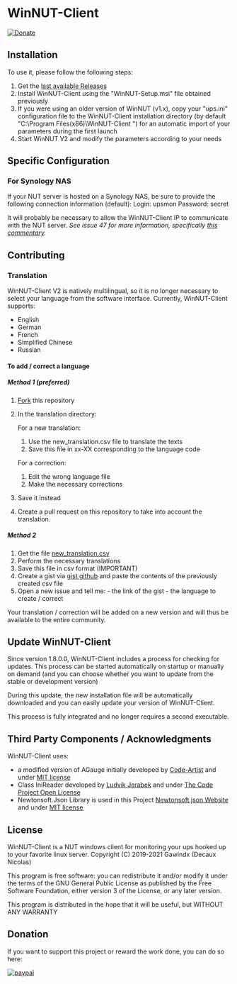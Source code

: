 # WinNUT-Client

[![Donate](https://img.shields.io/badge/Donate-PayPal-green.svg)](https://www.paypal.com/donate?hosted_button_id=FAFJ3ZKMENGCU)

## Installation
To use it, please follow the following steps:
1. Get the [last available Releases](https://github.com/nutdotnet/WinNUT-Client/releases)
2. Install WinNUT-Client using the "WinNUT-Setup.msi" file obtained previously
3. If you were using an older version of WinNUT (v1.x), copy your "ups.ini" configuration file to the WinNUT-Client installation directory (by default "C:\Program Files(x86)\WinNUT-Client ") for an automatic import of your parameters during the first launch
4. Start WinNUT V2 and modify the parameters according to your needs

## Specific Configuration

### For Synology NAS 
If your NUT server is hosted on a Synology NAS, be sure to provide the following connection information (default):
Login: upsmon
Password: secret

It will probably be necessary to allow the WinNUT-Client IP to communicate with the NUT server.
*See issue 47 for more information, specifically [this commentary](https://github.com/gawindx/WinNUT-Client/issues/47#issuecomment-759180793).*

### 
## Contributing
### Translation
WinNUT-Client V2 is natively multilingual, so it is no longer necessary to select your language from the software interface.
Currently, WinNUT-Client supports:
- English
- German
- French
- Simplified Chinese
- Russian

#### To add / correct a language

##### Method 1 (preferred)
1. [Fork](https://github.com/nutdotnet/WinNUT-Client/fork) this repository
2. In the translation directory:

	For a new translation:
	1. Use the new_translation.csv file to translate the texts
	2. Save this file in xx-XX corresponding to the language code

	For a correction:
	1. Edit the wrong language file
	2. Make the necessary corrections

3. Save it instead
4. Create a pull request on this repository to take into account the translation.

##### Method 2
  1. Get the file [new_translation.csv](./Translation/new_translation.csv)
  2. Perform the necessary translations
  3. Save this file in csv format (IMPORTANT)
  4. Create a gist via [gist github](https://gist.github.com) and paste the contents of the previously created csv file
  5. Open a new issue and tell me:
	- the link of the gist
	- the language to create / correct

Your translation / correction will be added on a new version and will thus be available to the entire community.

## Update WinNUT-Client

Since version 1.8.0.0, WinNUT-Client includes a process for checking for updates.
This process can be started automatically on startup or manually on demand (and you can choose whether you want to update from the stable or development version)

During this update, the new installation file will be automatically downloaded and you can easily update your version of WinNUT-Client.

This process is fully integrated and no longer requires a second executable.

## Third Party Components / Acknowledgments

WinNUT-Client uses:
- a modified version of AGauge initially developed by [Code-Artist](https://github.com/Code-Artist/AGauge) and under [MIT license](https://opensource.org/licenses/MIT)
- Class IniReader developed by [Ludvik Jerabek](https://www.codeproject.com/Articles/21896/INI-Reader-Writer-Class-for-C-VB-NET-and-VBScript) and under [The Code Project Open License](http://www.codeproject.com/info/cpol10.aspx)
- Newtonsoft.Json Library is used in this Project [Newtonsoft.json Website](https://www.newtonsoft.com/json) and under [MIT license](https://opensource.org/licenses/MIT)

## License

WinNUT-Client is a NUT windows client for monitoring your ups hooked up to your favorite linux server.
Copyright (C) 2019-2021 Gawindx (Decaux Nicolas)

This program is free software: you can redistribute it and/or modify it under the terms of the
GNU General Public License as published by the Free Software Foundation, either version 3 of the
License, or any later version.

This program is distributed in the hope that it will be useful, but WITHOUT ANY WARRANTY

## Donation
If you want to support this project or reward the work done, you can do so here:

[![paypal](https://www.paypalobjects.com/en_US/FR/i/btn/btn_donateCC_LG.gif)](https://www.paypal.com/donate?hosted_button_id=FAFJ3ZKMENGCU)
